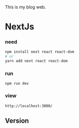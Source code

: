 This is my blog web.

# NextJs

### need

```bash
npm install next react react-dom
# or
yarn add next react react-dom
```

### run

`npm run dev`

### view

`http://localhost:3000/`

## Version